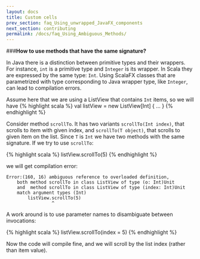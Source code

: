 ```yaml
---
layout: docs
title: Custom cells
prev_section: faq_Using_unwrapped_JavaFX_components
next_section: contributing
permalink: /docs/faq_Using_Ambiguous_Methods/
---
```


###**How to use methods that have the same signature?**


In Java there is a distinction between primitive types and their wrappers. For instance, `int` is a primitive type and `Integer` is its wrapper. In Scala they are expressed by the same type: `Int`.  Using ScalaFX classes that are parametrized with type corresponding to Java wrapper type, like `Integer`, can lead to compilation errors.

Assume here that we are using a ListView that contains `Int` items, so we will have
{% highlight scala %}
val listView = new ListView[Int] { ... }
{% endhighlight %}

Consider method `scrollTo`. It has two variants `scrollTo(Int index)`, that scrolls to item with given index, and `scrollTo(T object)`, that scrolls to given item on the list. Since `T` is `Int` we have two methods with the same signature. If we try to use `scrollTo`:

{% highlight scala %}
listView.scrollTo(5)
{% endhighlight %}

we will get compilation error:
    
    Error:(160, 16) ambiguous reference to overloaded definition,
        both method scrollTo in class ListView of type (o: Int)Unit
        and  method scrollTo in class ListView of type (index: Int)Unit
        match argument types (Int)
            listView.scrollTo(5)
                     ^

A work around is to use parameter names to disambiguate between invocations:

{% highlight scala %}
listView.scrollTo(index = 5)
{% endhighlight %}

Now the code will compile fine, and we will scroll by the list index (rather than item value).
